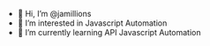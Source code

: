 - 👋 Hi, I’m @jamillions
- 👀 I’m interested in Javascript Automation
- 🌱 I’m currently learning API Javascript Automation 

<!---
jamillions/jamillions is a ✨ special ✨ repository because its `README.md` (this file) appears on your GitHub profile.
You can click the Preview link to take a look at your changes.
--->
